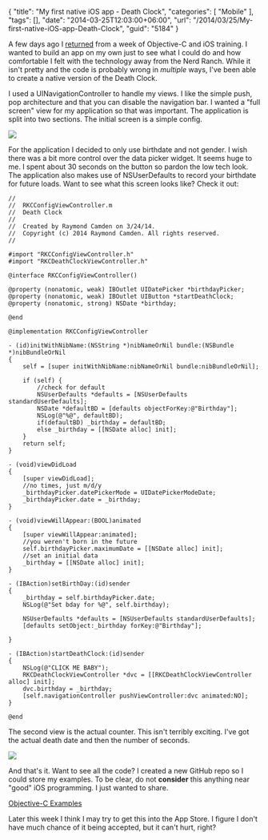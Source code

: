 {
	"title": "My first native iOS app - Death Clock",
	"categories": [
		"Mobile"
	],
	"tags": [],
	"date": "2014-03-25T12:03:00+06:00",
	"url": "/2014/03/25/My-first-native-iOS-app-Death-Clock",
	"guid": "5184"
}

<p>
A few days ago I <a href="http://www.raymondcamden.com/index.cfm/2014/3/22/I-survived-Big-Nerd-Ranch-training">returned</a> from a week of Objective-C and iOS training. I wanted to build an app on my own just to see what I could do and how comfortable I felt with the technology away from the Nerd Ranch. While it isn't pretty and the code is probably wrong in <i>multiple</i> ways, I've been able to create a native version of the Death Clock.
</p>
<!--more-->
<p>
I used a UINavigationController to handle my views. I like the simple push, pop architecture and that you can disable the navigation bar. I wanted a "full screen" view for my application so that was important. The application is split into two sections. The initial screen is a simple config.
</p>

<p>
<img src="http://www.raymondcamden.com/images/shot17.png" />
</p>

<p>
For the application I decided to only use birthdate and not gender. I wish there was a bit more control over the data picker widget. It seems huge to me. I spent about 30 seconds on the button so pardon the low tech look. The application also makes use of NSUserDefaults to record your birthdate for future loads. Want to see what this screen looks like? Check it out:
</p>

<pre><code class="language-javascript">&#x2F;&#x2F;
&#x2F;&#x2F;  RKCConfigViewController.m
&#x2F;&#x2F;  Death Clock
&#x2F;&#x2F;
&#x2F;&#x2F;  Created by Raymond Camden on 3&#x2F;24&#x2F;14.
&#x2F;&#x2F;  Copyright (c) 2014 Raymond Camden. All rights reserved.
&#x2F;&#x2F;

#import &quot;RKCConfigViewController.h&quot;
#import &quot;RKCDeathClockViewController.h&quot;

@interface RKCConfigViewController()

@property (nonatomic, weak) IBOutlet UIDatePicker *birthdayPicker;
@property (nonatomic, weak) IBOutlet UIButton *startDeathClock;
@property (nonatomic, strong) NSDate *birthday;

@end

@implementation RKCConfigViewController

- (id)initWithNibName:(NSString *)nibNameOrNil bundle:(NSBundle *)nibBundleOrNil
{
    self = [super initWithNibName:nibNameOrNil bundle:nibBundleOrNil];
    
    if (self) {
        &#x2F;&#x2F;check for default
        NSUserDefaults *defaults = [NSUserDefaults standardUserDefaults];
        NSDate *defaultBD = [defaults objectForKey:@&quot;Birthday&quot;];
        NSLog(@&quot;%@&quot;, defaultBD);
        if(defaultBD) _birthday = defaultBD;
        else _birthday = [[NSDate alloc] init];
    }
    return self;
}

- (void)viewDidLoad
{
    [super viewDidLoad];
    &#x2F;&#x2F;no times, just m&#x2F;d&#x2F;y
    _birthdayPicker.datePickerMode = UIDatePickerModeDate;
    _birthdayPicker.date = _birthday;
}

- (void)viewWillAppear:(BOOL)animated
{
    [super viewWillAppear:animated];
    &#x2F;&#x2F;you weren&#x27;t born in the future
    self.birthdayPicker.maximumDate = [[NSDate alloc] init];
    &#x2F;&#x2F;set an initial data
    _birthday = [[NSDate alloc] init];
}

- (IBAction)setBirthDay:(id)sender
{
    _birthday = self.birthdayPicker.date;
    NSLog(@&quot;Set bday for %@&quot;, self.birthday);

    NSUserDefaults *defaults = [NSUserDefaults standardUserDefaults];
    [defaults setObject:_birthday forKey:@&quot;Birthday&quot;];

}

- (IBAction)startDeathClock:(id)sender
{
    NSLog(@&quot;CLICK ME BABY&quot;);
    RKCDeathClockViewController *dvc = [[RKCDeathClockViewController alloc] init];
    dvc.birthday = _birthday;
    [self.navigationController pushViewController:dvc animated:NO];
}

@end
</code></pre>

<p>
The second view is the actual counter. This isn't terribly exciting. I've got the actual death date and then the number of seconds.
</p>

<p>
<img src="http://www.raymondcamden.com/images/shot27.png" />
</p>

<p>
And that's it. Want to see all the code? I created a new GitHub repo so I could store my examples. To be clear, do not <strong>consider</strong> this anything near "good" iOS programming. I just wanted to share. 
</p>

<p>
<a href="https://github.com/cfjedimaster/ObjectiveC-Examples">Objective-C Examples</a>
</p>

<p>
Later this week I think I may try to get this into the App Store. I figure I don't have much chance of it being accepted, but it can't hurt, right?
</p>